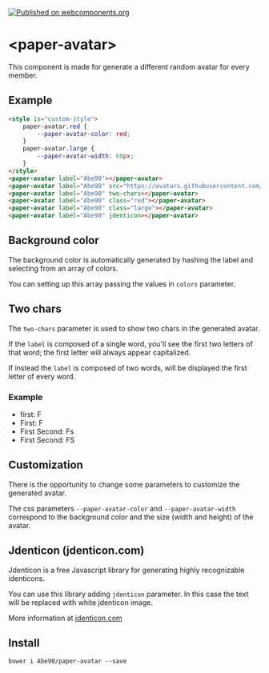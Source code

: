 [![Published on webcomponents.org](https://img.shields.io/badge/webcomponents.org-published-blue.svg)](https://www.webcomponents.org/element/Abe90/paper-avatar)

# \<paper-avatar\>

This component is made for generate a different random avatar for every member.

## Example

<!--
```
<custom-element-demo>
  <template>
    <link rel="import" href="paper-avatar.html">
    <next-code-block></next-code-block>
  </template>
</custom-element-demo>
```
-->
```html
<style is="custom-style">
	paper-avatar.red {
		--paper-avatar-color: red;
	}
	paper-avatar.large {
		--paper-avatar-width: 60px;
	}
</style>
<paper-avatar label="Abe90"></paper-avatar>
<paper-avatar label="Abe90" src="https://avatars.githubusercontent.com/u/4205629"></paper-avatar>
<paper-avatar label="Abe90" two-chars></paper-avatar>
<paper-avatar label="Abe90" class="red"></paper-avatar>
<paper-avatar label="Abe90" class="large"></paper-avatar>
<paper-avatar label="Abe90" jdenticon></paper-avatar>
```


## Background color
The background color is automatically generated by hashing the label and selecting from an array of colors.

You can setting up this array passing the values in `colors` parameter.



## Two chars
The `two-chars` parameter is used to show two chars in the generated avatar.

If the `label` is composed of a single word, you'll see the first two letters of that word; the first letter will always appear capitalized.

If instead the `label` is composed of two words, will be displayed the first letter of every word.

### Example
- first: F
- First: F
- First Second: Fs
- First Second: FS



## Customization
There is the opportunity to change some parameters to customize the generated avatar.

The css parameters `--paper-avatar-color` and `--paper-avatar-width` correspond to the background color and the size (width and height) of the avatar.



## Jdenticon (jdenticon.com)
Jdenticon is a free Javascript library for generating highly recognizable identicons.

You can use this library adding `jdenticon` parameter.
In this case the text will be replaced with white jdenticon image.

More information at [jdenticon.com](https://www.jdenticon.com/)



## Install

```
bower i Abe90/paper-avatar --save
```
